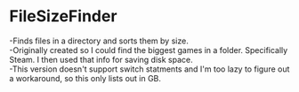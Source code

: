 # FileSizeFinder
 -Finds files in a directory and sorts them by size.
 <br> -Originally created so I could find the biggest games in a folder. Specifically Steam. I then used that info for saving disk space.
 <br> -This version doesn't support switch statments and I'm too lazy to figure out a workaround, so this only lists out in GB.